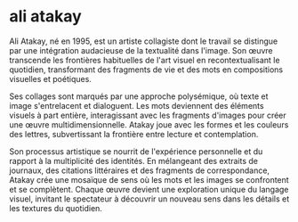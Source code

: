 # ali atakay

Ali Atakay, né en 1995, est un artiste collagiste dont le travail se distingue par une intégration audacieuse de la textualité dans l'image. Son œuvre transcende les frontières habituelles de l'art visuel en recontextualisant le quotidien, transformant des fragments de vie et des mots en compositions visuelles et poétiques.

Ses collages sont marqués par une approche polysémique, où texte et image s'entrelacent et dialoguent. Les mots deviennent des éléments visuels à part entière, interagissant avec les fragments d'images pour créer une œuvre multidimensionnelle. Atakay joue avec les formes et les couleurs des lettres, subvertissant la frontière entre lecture et contemplation.

Son processus artistique se nourrit de l'expérience personnelle et du rapport à la multiplicité des identités. En mélangeant des extraits de journaux, des citations littéraires et des fragments de correspondance, Atakay crée une mosaïque de sens où les mots et les images se confrontent et se complètent. Chaque œuvre devient une exploration unique du langage visuel, invitant le spectateur à découvrir un nouveau sens dans les détails et les textures du quotidien.
